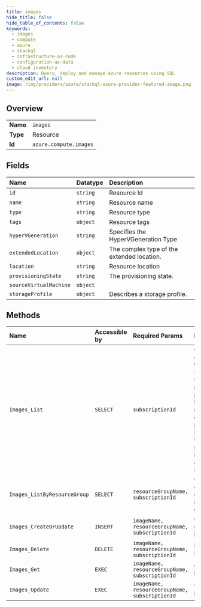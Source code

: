 ```yaml
---
title: images
hide_title: false
hide_table_of_contents: false
keywords:
  - images
  - compute
  - azure    
  - stackql
  - infrastructure-as-code
  - configuration-as-data
  - cloud inventory
description: Query, deploy and manage Azure resources using SQL
custom_edit_url: null
image: /img/providers/azure/stackql-azure-provider-featured-image.png
---
```

  
    

## Overview
<table><tbody>
<tr><td><b>Name</b></td><td><code>images</code></td></tr>
<tr><td><b>Type</b></td><td>Resource</td></tr>
<tr><td><b>Id</b></td><td><code>azure.compute.images</code></td></tr>
</tbody></table>

## Fields
| Name | Datatype | Description |
|:-----|:---------|:------------|
| `id` | `string` | Resource Id |
| `name` | `string` | Resource name |
| `type` | `string` | Resource type |
| `tags` | `object` | Resource tags |
| `hyperVGeneration` | `string` | Specifies the HyperVGeneration Type |
| `extendedLocation` | `object` | The complex type of the extended location. |
| `location` | `string` | Resource location |
| `provisioningState` | `string` | The provisioning state. |
| `sourceVirtualMachine` | `object` |  |
| `storageProfile` | `object` | Describes a storage profile. |
## Methods
| Name | Accessible by | Required Params | Description |
|:-----|:--------------|:----------------|:------------|
| `Images_List` | `SELECT` | `subscriptionId` | Gets the list of Images in the subscription. Use nextLink property in the response to get the next page of Images. Do this till nextLink is null to fetch all the Images. |
| `Images_ListByResourceGroup` | `SELECT` | `resourceGroupName, subscriptionId` | Gets the list of images under a resource group. |
| `Images_CreateOrUpdate` | `INSERT` | `imageName, resourceGroupName, subscriptionId` | Create or update an image. |
| `Images_Delete` | `DELETE` | `imageName, resourceGroupName, subscriptionId` | Deletes an Image. |
| `Images_Get` | `EXEC` | `imageName, resourceGroupName, subscriptionId` | Gets an image. |
| `Images_Update` | `EXEC` | `imageName, resourceGroupName, subscriptionId` | Update an image. |
